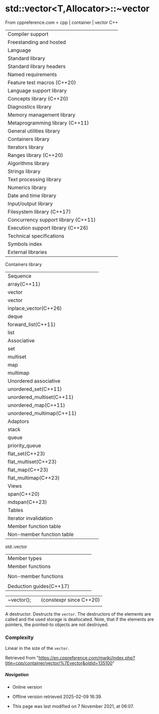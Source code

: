# std::vector<T,Allocator>::~vector

From cppreference.com
< cpp‎ | container‎ | vector
C++

|  |  |  |  |  |
| --- | --- | --- | --- | --- |
| Compiler support | | | | |
| Freestanding and hosted | | | | |
| Language | | | | |
| Standard library | | | | |
| Standard library headers | | | | |
| Named requirements | | | | |
| Feature test macros (C++20) | | | | |
| Language support library | | | | |
| Concepts library (C++20) | | | | |
| Diagnostics library | | | | |
| Memory management library | | | | |
| Metaprogramming library (C++11) | | | | |
| General utilities library | | | | |
| Containers library | | | | |
| Iterators library | | | | |
| Ranges library (C++20) | | | | |
| Algorithms library | | | | |
| Strings library | | | | |
| Text processing library | | | | |
| Numerics library | | | | |
| Date and time library | | | | |
| Input/output library | | | | |
| Filesystem library (C++17) | | | | |
| Concurrency support library (C++11) | | | | |
| Execution support library (C++26) | | | | |
| Technical specifications | | | | |
| Symbols index | | | | |
| External libraries | | | | |

Containers library

|  |  |  |  |  |
| --- | --- | --- | --- | --- |
| Sequence | | | | |
| array(C++11) | | | | |
| vector | | | | |
| vector<bool> | | | | |
| inplace_vector(C++26) | | | | |
| deque | | | | |
| forward_list(C++11) | | | | |
| list | | | | |
| Associative | | | | |
| set | | | | |
| multiset | | | | |
| map | | | | |
| multimap | | | | |
| Unordered associative | | | | |
| unordered_set(C++11) | | | | |
| unordered_multiset(C++11) | | | | |
| unordered_map(C++11) | | | | |
| unordered_multimap(C++11) | | | | |
| Adaptors | | | | |
| stack | | | | |
| queue | | | | |
| priority_queue | | | | |
| flat_set(C++23) | | | | |
| flat_multiset(C++23) | | | | |
| flat_map(C++23) | | | | |
| flat_multimap(C++23) | | | | |
| Views | | | | |
| span(C++20) | | | | |
| mdspan(C++23) | | | | |
| Tables | | | | |
| Iterator invalidation | | | | |
| Member function table | | | | |
| Non-member function table | | | | |

std::vector

|  |  |  |  |  |
| --- | --- | --- | --- | --- |
| Member types | | | | |
| Member functions | | | | |
| |  |  |  |  |  | | --- | --- | --- | --- | --- | | vector::vector | | | | | | ****vector::~vector**** | | | | | | vector::operator= | | | | | | vector::assign | | | | | | vector::assign_range(C++23) | | | | | | vector::get_allocator | | | | | | Element access | | | | | | [vector::operator[]](operator_at.html "cpp/container/vector/operator at") | | | | | | vector::at | | | | | | vector::data | | | | | | vector::front | | | | | | vector::back | | | | | | Iterators | | | | | | vector::beginvector::cbegin(C++11) | | | | | | vector::endvector::cend(C++11) | | | | | | vector::rbeginvector::crbegin(C++11) | | | | | | vector::rendvector::crend(C++11) | | | | | | |  |  |  |  |  | | --- | --- | --- | --- | --- | | Capacity | | | | | | vector::empty | | | | | | vector::size | | | | | | vector::max_size | | | | | | vector::reserve | | | | | | vector::capacity | | | | | | vector::shrink_to_fit(DR\*) | | | | | | Modifiers | | | | | | vector::clear | | | | | | vector::erase | | | | | | vector::insert | | | | | | vector::insert_range(C++23) | | | | | | vector::append_range(C++23) | | | | | | vector::emplace(C++11) | | | | | | vector::emplace_back(C++11) | | | | | | vector::push_back | | | | | | vector::pop_back | | | | | | vector::resize | | | | | | vector::swap | | | | | |  | | | | | |  | | | | | |
| Non-member functions | | | | |
| |  |  |  |  |  | | --- | --- | --- | --- | --- | | operator==operator<=>(C++20) | | | | | | swap(std::vector) | | | | | | erase(std::vector)erase_if(std::vector)(C++20)(C++20) | | | | | | |  |  |  |  |  | | --- | --- | --- | --- | --- | | operator!=operator<operator>operator<=operator>=(until C++20)(until C++20)(until C++20)(until C++20)(until C++20) | | | | | |
| Deduction guides(C++17) | | | | |

|  |  |  |
| --- | --- | --- |
| ~vector(); |  | (constexpr since C++20) |
|  |  |  |

A destructor.
Destructs the `vector`. The destructors of the elements are called and the used storage is deallocated. Note, that if the elements are pointers, the pointed-to objects are not destroyed.

### Complexity

Linear in the size of the `vector`.

Retrieved from "<https://en.cppreference.com/mwiki/index.php?title=cpp/container/vector/%7Evector&oldid=135100>"

##### Navigation

- Online version
- Offline version retrieved 2025-02-09 16:39.

- This page was last modified on 7 November 2021, at 06:07.
